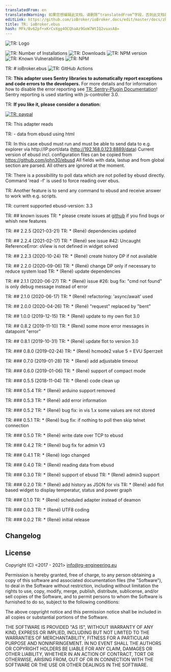 ```yaml
---
translatedFrom: en
translatedWarning: 如果您想编辑此文档，请删除“translatedFrom”字段，否则此文档将再次自动翻译
editLink: https://github.com/ioBroker/ioBroker.docs/edit/master/docs/zh-cn/adapterref/iobroker.ebus/README.md
title: TR: ioBroker.ebus
hash: MFk/Bv62pf+xKrCvXgg4OCQhaAz9GoW7WtIQ2vuasA8=
---
```

![TR: Logo](../../../en/adapterref/iobroker.ebus/admin/ebus.png)

![TR: Number of Installations](http://iobroker.live/badges/ebus-stable.svg)
![TR: Downloads](https://img.shields.io/npm/dm/iobroker.ebus.svg)
![TR: NPM version](http://img.shields.io/npm/v/iobroker.ebus.svg)
![TR: Known Vulnerabilities](https://snyk.io/test/github/rg-engineering/ioBroker.ebus/badge.svg)
![TR: NPM](https://nodei.co/npm/iobroker.ebus.png?downloads=true)

TR: # ioBroker.ebus
![TR: GitHub Actions](https://github.com/rg-engineering/ioBroker.ebus/workflows/Test%20and%20Release/badge.svg)

TR: **This adapter uses Sentry libraries to automatically report exceptions and code errors to the developers.** For more details and for information how to disable the error reporting see [TR: Sentry-Plugin Documentation](https://github.com/ioBroker/plugin-sentry#plugin-sentry)! Sentry reporting is used starting with js-controller 3.0.

TR: **If you like it, please consider a donation:**

[![TR: paypal](https://www.paypalobjects.com/en_US/DK/i/btn/btn_donateCC_LG.gif)](https://www.paypal.com/cgi-bin/webscr?cmd=_s-xclick&hosted_button_id=YBAZTEBT9SYC2&source=url)

TR: This adapter reads

TR: - data from ebusd using html

TR: In this case ebusd must run and must be able to send data to e.g. explorer via http://IP:port/data (http://192.168.0.123:8889/data) Current version of ebusd incl. configuration files can be copied from https://github.com/john30/ebusd All fields with data, lastup and from global section are parsed. All others are ignored at the moment.

TR: There is a possibillity to poll data which are not polled by ebusd directly. Command 'read -f' is used to force reading over ebus.

TR: Another feature is to send any command to ebusd and receive answer to work with e.g. scripts.

TR: current supported ebusd-version: 3.3

TR: ## known issues
TR: * please create issues at [github](https://github.com/rg-engineering/ioBroker.ebus/issues) if you find bugs or whish new features

TR: ## 2.2.5 (2021-03-21)
TR: * (René) dependencies updated

TR: ## 2.2.4 (2021-02-17)
TR: * (René) see issue #42: Uncaught ReferenceError: oView is not defined in widget solved

TR: ## 2.2.3 (2020-10-24)
TR: * (René) create history DP if not available

TR: ## 2.2.0 (2020-09-06)
TR: * (René) change DP only if necessary to reduce system load
TR: * (René) update dependencies

TR: ## 2.1.1 (2020-06-27)
TR: * (René) issue #26: bug fix: "cmd not found" is only debug message instead of error

TR: ## 2.1.0 (2020-06-17)
TR: * (René) refactoring:  'async/await' used

TR: ## 2.0.0 (2020-04-26)
TR: * (René) "request" replaced by "bent"

TR: ## 1.0.0 (2019-12-15)
TR: * (René) update to my own flot 3.0

TR: ## 0.8.2 (2019-11-10)
TR: * (René) some more error messages in datapoint "error"

TR: ## 0.8.1 (2019-10-31)
TR: * (René) update flot to version 3.0

TR: ### 0.8.0 (2019-02-24)
TR: * (René) hcmode2 value 5 = EVU Sperrzeit

TR: ### 0.7.0 (2019-01-28)
TR: * (René) add adjustable timeout

TR: ### 0.6.0 (2019-01-06)
TR: * (René) support of compact mode

TR: ### 0.5.5 (2018-11-04)
TR: * (René) code clean up

TR: ### 0.5.4
TR: * (René) arduino support removed

TR: ### 0.5.3
TR: * (René) add error information

TR: ### 0.5.2
TR: * (René) bug fix: in vis 1.x some values are not stored

TR: ### 0.5.1
TR: * (René) bug fix: if nothing to poll then skip telnet connection

TR: ### 0.5.0
TR: * (René) write date over TCP to ebusd

TR: ### 0.4.2
TR: * (René) bug fix for admin V3

TR: ### 0.4.1
TR: * (René) logo changed

TR: ### 0.4.0
TR: * (René) reading data from ebusd

TR: ### 0.3.0
TR: * (René) support of ebusd
TR: * (René) admin3 support

TR: ### 0.2.0
TR: * (René) add history as JSON for vis
TR: * (René) add flot based widget to display temperatur, status and power graph

TR: ### 0.1.0
TR: * (René) scheduled adapter instead of deamon

TR: ### 0.0.3
TR: * (René) UTF8 coding

TR: ### 0.0.2
TR: * (René) initial release

## Changelog

## License
Copyright (C) <2017 - 2021>  <info@rg-engineering.eu>

Permission is hereby granted, free of charge, to any person obtaining a copy of this software and associated documentation files (the "Software"), to deal in the Software without restriction, including without limitation the rights to use, copy, modify, merge, publish, distribute, sublicense, and/or sell copies of the Software, and to permit persons to whom the Software is furnished to do so, subject to the following conditions:

The above copyright notice and this permission notice shall be included in all copies or substantial portions of the Software.

THE SOFTWARE IS PROVIDED "AS IS", WITHOUT WARRANTY OF ANY KIND, EXPRESS OR IMPLIED, INCLUDING BUT NOT LIMITED TO THE WARRANTIES OF MERCHANTABILITY, FITNESS FOR A PARTICULAR PURPOSE AND NONINFRINGEMENT. IN NO EVENT SHALL THE AUTHORS OR COPYRIGHT HOLDERS BE LIABLE FOR ANY CLAIM, DAMAGES OR OTHER LIABILITY, WHETHER IN AN ACTION OF CONTRACT, TORT OR OTHERWISE, ARISING FROM, OUT OF OR IN CONNECTION WITH THE SOFTWARE OR THE USE OR OTHER DEALINGS IN THE SOFTWARE.